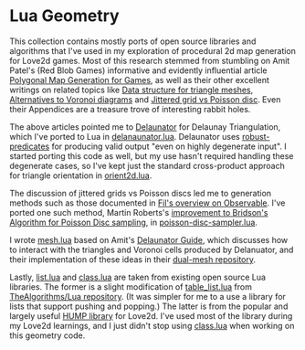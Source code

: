 # Lua Geometry

This collection contains mostly ports of open source libraries and algorithms that I've used in my exploration of procedural 2d map generation for Love2d games. Most of this research stemmed from stumbling on Amit Patel's (Red Blob Games) informative and evidently influential article [Polygonal Map Generation for Games](http://www-cs-students.stanford.edu/~amitp/game-programming/polygon-map-generation/), as well as their other excellent writings on related topics like [Data structure for triangle meshes](https://www.redblobgames.com/x/1722-b-rep-triangle-meshes/), [Alternatives to Voronoi diagrams](https://www.redblobgames.com/x/1721-voronoi-alternative/) and [Jittered grid vs Poisson disc](https://www.redblobgames.com/x/1830-jittered-grid/). Even their Appendices are a treasure trove of interesting rabbit holes.

The above articles pointed me to [Delaunator](https://github.com/mapbox/delaunator) for Delaunay Triangulation, which I've ported to Lua in [delanaunator.lua](./src/delaunator.lua). Delaunator uses [robust-predicates](https://github.com/mourner/robust-predicates) for producing valid output "even on highly degenerate input". I started porting this code as well, but my use hasn't required handling these degenerate cases, so I've kept just the standard cross-product approach for triangle orientation in [orient2d.lua](./src/orient2d.lua).

The discussion of jittered grids vs Poisson discs led me to generation methods such as those documented in [Fil's overview on Observable](https://observablehq.com/@fil/poisson-distribution-generators). I've ported one such method, Martin Roberts's [improvement to Bridson's Algorithm for Poisson Disc sampling](https://observablehq.com/@techsparx/an-improvement-on-bridsons-algorithm-for-poisson-disc-samp/2), in [poisson-disc-sampler.lua](./src/poisson-disc-sampler.lua).

I wrote [mesh.lua](./src/mesh.lua) based on Amit's [Delaunator Guide](https://mapbox.github.io/delaunator/), which discusses how to interact with the triangles and Voronoi cells produced by Delanuator, and their implementation of these ideas in their [dual-mesh repository](https://github.com/redblobgames/dual-mesh/).

Lastly, [list.lua](./src/list.lua) and [class.lua](./src/class.lua) are taken from existing open source Lua libraries. The former is a slight modification of [table_list.lua](https://github.com/TheAlgorithms/Lua/blob/d594ea37578f32965a07967d6e44ef1f8c108108/src/data_structures/table_list.lua) from [TheAlgorithms/Lua repository](https://github.com/TheAlgorithms/Lua/). (It was simpler for me to a use a library for lists that support pushing and popping.) The latter is from the popular and largely useful [HUMP library](https://github.com/vrld/hump/) for Love2d. I've used most of the library during my Love2d learnings, and I just didn't stop using [class.lua](https://github.com/vrld/hump/blob/40aa4cb7c50fd33f8925d80450b462d937cea866/class.lua) when working on this geometry code.

